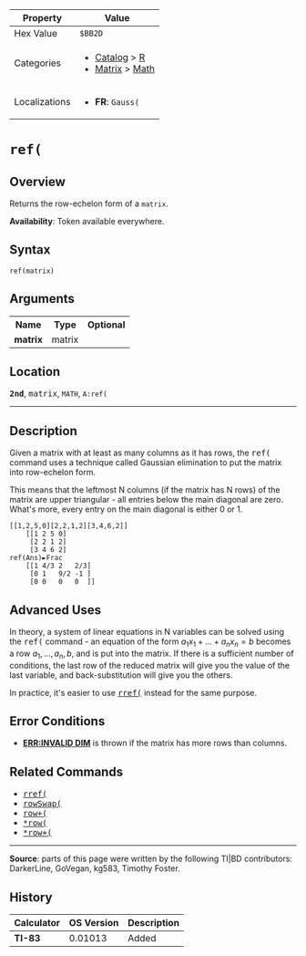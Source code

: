 | Property      | Value |
|---------------|-------|
| Hex Value     | `$BB2D`|
| Categories    | <ul><li>[Catalog](<../categories/Catalog.md>) > [R](<../categories/Catalog.md#R>)</li><li>[Matrix](<../categories/Matrix.md>) > [Math](<../categories/Matrix.md#Math>)</li></ul> |
| Localizations | <ul><li><b>FR</b>: `Gauss(`</li></ul> |

# `ref(`

## Overview
Returns the row-echelon form of a `matrix`.


<b>Availability</b>: Token available everywhere.

## Syntax
`ref(matrix)`

## Arguments
<table>
<tr><th>Name</th><th>Type</th><th>Optional</th></tr>

<tr><td><b>matrix</b></td><td>matrix</td><td></td></tr>

</table>

## Location
<tt><kbd><b>2nd</b></kbd></tt>, <kbd>matrix</kbd>, `MATH`, `A:ref(`
<hr>

## Description

Given a matrix with at least as many columns as it has rows, the <tt>ref(</tt> command uses a technique called Gaussian elimination to put the matrix into row-echelon form.

This means that the leftmost N columns (if the matrix has N rows) of the matrix are upper triangular - all entries below the main diagonal are zero. What's more, every entry on the main diagonal is either 0 or 1.

```ti-basic
[[1,2,5,0][2,2,1,2][3,4,6,2]]
    [[1 2 5 0]
     [2 2 1 2]
     [3 4 6 2]
ref(Ans)►Frac
    [[1 4/3 2   2/3]
     [0 1   9/2 -1 ]
     [0 0   0   0  ]]
```

## Advanced Uses

In theory, a system of linear equations in N variables can be solved using the <tt>ref(</tt> command - an equation of the form $a_1x_1+\dots + a_nx_n = b$ becomes a row $a_1, \dots, a_n, b$, and is put into the matrix. If there is a sufficient number of conditions, the last row of the reduced matrix will give you the value of the last variable, and back-substitution will give you the others.

In practice, it's easier to use <tt><a href="rref(.md">rref(</a></tt> instead for the same purpose.

## Error Conditions

*   **[ERR:INVALID DIM](errors#invaliddim)** is thrown if the matrix has more rows than columns.

## Related Commands

*   <tt><a href="rref(.md">rref(</a></tt>
*   <tt><a href="rowSwap(.md">rowSwap(</a></tt>
*   <tt><a href="row+(.md">row+(</a></tt>
*   <tt><a href="*row(.md">*row(</a></tt>
*   <tt><a href="*row+(.md">*row+(</a></tt>

* * *

**Source**: parts of this page were written by the following TI|BD contributors: DarkerLine, GoVegan, kg583, Timothy Foster.

## History
| Calculator | OS Version | Description |
|------------|------------|-------------|
| <b>TI-83</b> | 0.01013 | Added |


